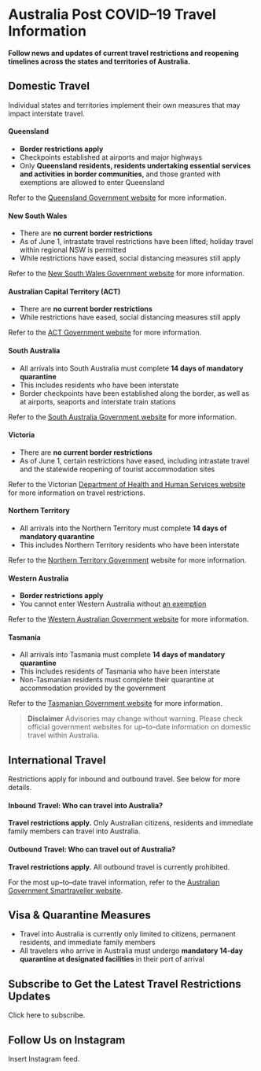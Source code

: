# Australia Post COVID–19 Travel Information

**Follow news and updates of current travel restrictions and reopening timelines across the states and territories of Australia.**

## Domestic Travel

Individual states and territories implement their own measures that may impact interstate travel. 

#### Queensland

- **Border restrictions apply**
- Checkpoints established at airports and major highways 
- Only **Queensland residents, residents undertaking essential services and activities in border communities**, and those granted with exemptions are allowed to enter Queensland 

Refer to the [Queensland Government website](https://www.covid19.qld.gov.au/government-actions/border-closing) for more information.

#### New South Wales

- There are **no current border restrictions** 
- As of June 1, intrastate travel restrictions have been lifted; holiday travel within regional NSW is permitted 
- While restrictions have eased, social distancing measures still apply

Refer to the [New South Wales Government website](https://www.nsw.gov.au/covid-19/what-you-can-and-cant-do-under-rules/changes) for more information.

#### Australian Capital Territory (ACT)

- There are **no current border restrictions** 
- While restrictions have eased, social distancing measures still apply 

Refer to the [ACT Government website](https://www.covid19.act.gov.au/help-and-advice/travellers) for more information.

#### South Australia

- All arrivals into South Australia must complete **14 days of mandatory quarantine**
- This includes residents who have been interstate 
- Border checkpoints have been established along the border, as well as at airports, seaports and interstate train stations

Refer to the [South Australia Government website](https://www.covid-19.sa.gov.au/) for more information.

#### Victoria

- There are **no current border restrictions** 
- As of June 1, certain restrictions have eased, including intrastate travel and the statewide reopening of tourist accommodation sites 

Refer to the Victorian [Department of Health and Human Services website](https://www.dhhs.vic.gov.au/victorias-restriction-levels-covid-19) for more information on travel restrictions.

#### Northern Territory

- All arrivals into the Northern Territory must complete **14 days of mandatory quarantine**
- This includes Northern Territory residents who have been interstate

Refer to the [Northern Territory Government](https://coronavirus.nt.gov.au/community-advice/border-controls) website for more information.

#### Western Australia

- **Border restrictions apply**
- You cannot enter Western Australia without [an exemption](https://www.wa.gov.au/organisation/department-of-the-premier-and-cabinet/covid-19-coronavirus-travel-wa)

Refer to the [Western Australian Government website](https://www.wa.gov.au/organisation/department-of-the-premier-and-cabinet/covid-19-coronavirus-travel-wa) for more information.

#### Tasmania

- All arrivals into Tasmania must complete **14 days of mandatory quarantine** 
- This includes residents of Tasmania who have been interstate 
- Non-Tasmanian residents must complete their quarantine at accommodation provided by the government

Refer to the [Tasmanian Government website](https://coronavirus.tas.gov.au/travellers-and-visitors/coming-to-tasmania) for more information.

> **Disclaimer**
> Advisories may change without warning. Please check official government websites for up–to–date information on domestic travel within Australia.



## International Travel

Restrictions apply for inbound and outbound travel. See below for more details.

#### Inbound Travel: Who can travel into Australia?

**Travel restrictions apply.** Only Australian citizens, residents and immediate family members can travel into Australia.

#### Outbound Travel: Who can travel out of Australia?

**Travel restrictions apply.** All outbound travel is currently prohibited.

For the most up–to–date travel information, refer to the [Australian Government Smartraveller website](https://www.smartraveller.gov.au/).

## Visa & Quarantine Measures

- Travel into Australia is currently only limited to citizens, permanent residents, and immediate family members 
- All travelers who arrive in Australia must undergo **mandatory 14-day quarantine at designated facilities** in their port of arrival 

## Subscribe to Get the Latest Travel Restrictions Updates

Click here to subscribe.

## Follow Us on Instagram

Insert Instagram feed.